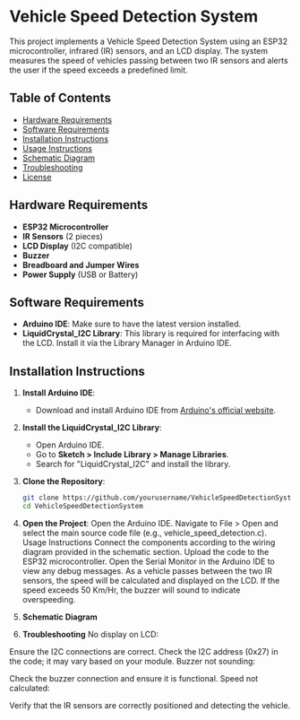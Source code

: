 # Vehicle Speed Detection System

This project implements a Vehicle Speed Detection System using an ESP32 microcontroller, infrared (IR) sensors, and an LCD display. The system measures the speed of vehicles passing between two IR sensors and alerts the user if the speed exceeds a predefined limit.

## Table of Contents
- [Hardware Requirements](#hardware-requirements)
- [Software Requirements](#software-requirements)
- [Installation Instructions](#installation-instructions)
- [Usage Instructions](#usage-instructions)
- [Schematic Diagram](#schematic-diagram)
- [Troubleshooting](#troubleshooting)
- [License](#license)

## Hardware Requirements
- **ESP32 Microcontroller**
- **IR Sensors** (2 pieces)
- **LCD Display** (I2C compatible)
- **Buzzer**
- **Breadboard and Jumper Wires**
- **Power Supply** (USB or Battery)

## Software Requirements
- **Arduino IDE**: Make sure to have the latest version installed.
- **LiquidCrystal_I2C Library**: This library is required for interfacing with the LCD. Install it via the Library Manager in Arduino IDE.

## Installation Instructions
1. **Install Arduino IDE**:
   - Download and install Arduino IDE from [Arduino's official website](https://www.arduino.cc/en/software).
  
2. **Install the LiquidCrystal_I2C Library**:
   - Open Arduino IDE.
   - Go to **Sketch > Include Library > Manage Libraries**.
   - Search for "LiquidCrystal_I2C" and install the library.

3. **Clone the Repository**:
   ```bash
   git clone https://github.com/yourusername/VehicleSpeedDetectionSystem.git
   cd VehicleSpeedDetectionSystem
4. **Open the Project**:
Open the Arduino IDE.
Navigate to File > Open and select the main source code file (e.g., vehicle_speed_detection.c).
Usage Instructions
Connect the components according to the wiring diagram provided in the schematic section.
Upload the code to the ESP32 microcontroller.
Open the Serial Monitor in the Arduino IDE to view any debug messages.
As a vehicle passes between the two IR sensors, the speed will be calculated and displayed on the LCD.
If the speed exceeds 50 Km/Hr, the buzzer will sound to indicate overspeeding.
5. **Schematic Diagram**
<!-- https://github.com/aishwaryac-23/Vehicle-Speed-Detection/blob/main/semantic_diagram.png -->

6. **Troubleshooting**
No display on LCD:

Ensure the I2C connections are correct.
Check the I2C address (0x27) in the code; it may vary based on your module.
Buzzer not sounding:

Check the buzzer connection and ensure it is functional.
Speed not calculated:

Verify that the IR sensors are correctly positioned and detecting the vehicle.
